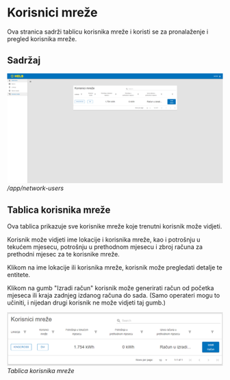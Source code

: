 # Korisnici mreže

Ova stranica sadrži tablicu korisnika mreže i koristi se za pronalaženje i
pregled korisnika mreže.

## Sadržaj

![Stranica korisnika mreže](../../assets/network-users-page.png)
_/app/network-users_

## Tablica korisnika mreže

Ova tablica prikazuje sve korisnike mreže koje trenutni korisnik može vidjeti.

Korisnik može vidjeti ime lokacije i korisnika mreže, kao i potrošnju u tekućem
mjesecu, potrošnju u prethodnom mjesecu i zbroj računa za prethodni mjesec za te
korisnike mreže.

Klikom na ime lokacije ili korisnika mreže, korisnik može pregledati detalje te
entitete.

Klikom na gumb "Izradi račun" korisnik može generirati račun od početka mjeseca
ili kraja zadnjeg izdanog računa do sada. (Samo operateri mogu to učiniti, i
nijedan drugi korisnik ne može vidjeti taj gumb.)

![Tablica korisnika mreže](../../assets/network-users-table.png) _Tablica
korisnika mreže_
